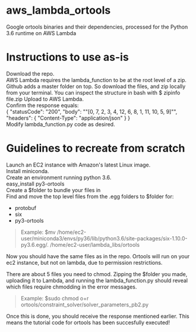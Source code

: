 # aws_lambda_ortools
Google ortools binaries and their dependencies, processed for the Python 3.6 runtime on AWS Lambda

# Instructions to use as-is
Download the repo.  
AWS Lambda requires the lambda_function to be at the root level of a zip. Github adds a master folder on top. So download the files, and zip locally from your terminal.
You can inspect the structure in bash with $ zipinfo file.zip
Upload to AWS Lambda.  
Confirm the response equals:  
    {
      "statusCode": "200",
      "body": "\"[0, 7, 2, 3, 4, 12, 6, 8, 1, 11, 10, 5, 9]\"",
      "headers": {
        "Content-Type": "application/json"
      }
    }  
Modify lambda_function.py code as desired.  

# Guidelines to recreate from scratch
  Launch an EC2 instance with Amazon's latest Linux image.  
  Install miniconda.  
  Create an environment running python 3.6.  
  easy_install py3-ortools  
  Create a $folder to bundle your files in  
  Find and move the top level files from the .egg folders to $folder for:  
* protobuf  
* six  
* py3-ortools  

> Example: $mv /home/ec2-user/miniconda3/envs/py36/lib/python3.6/site-packages/six-1.10.0-py3.6.egg/. /home/ec2-user/lambda_libs/ortools
  
Now you should have the same files as in the repo. Ortools will run on your ec2 instance, but not on lambda, due to permission restrictions.  
  
There are about 5 files you need to chmod. Zipping the $folder you made, uploading it to Lambda, and running the lambda_function.py should reveal which files require chmodding in the error messages.  
  
> Example: $sudo chmod o+r ortools/constraint_solver/solver_parameters_pb2.py
  
Once this is done, you should receive the response mentioned earlier. This means the tutorial code for ortools has been succesfully executed!  
